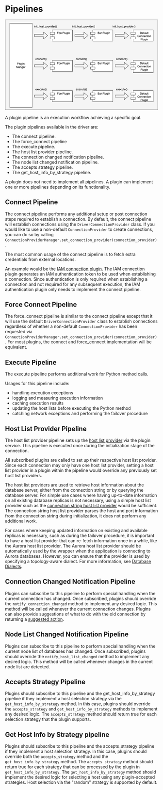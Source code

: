 # Pipelines

<div style="center"><img src="../images/pipelines.png" alt="diagram for the plugin service design"/></div>

A plugin pipeline is an execution workflow achieving a specific goal.

The plugin pipelines available in the driver are:
- The connect pipeline.
- The force_connect pipeline
- The execute pipeline.
- The host list provider pipeline.
- The connection changed notification pipeline.
- The node list changed notification pipeline.
- The accepts strategy pipeline.
- The get_host_info_by_strategy pipeline.

A plugin does not need to implement all pipelines. A plugin can implement one or more pipelines depending on its functionality.

## Connect Pipeline

The connect pipeline performs any additional setup or post connection steps required to establish a connection. By default, the connect pipeline will establish connections using the `DriverConnectionProvider` class. If you would like to use a non-default `ConnectionProvider` to create connections, you can do so by calling `ConnectionProviderManager.set_connection_provider(connection_provider)`.

The most common usage of the connect pipeline is to fetch extra credentials from external locations.

An example would be the [IAM connection plugin](../using-the-python-driver/using-plugins/UsingTheIamAuthenticationPlugin.md). The IAM connection plugin generates an IAM authentication token to be used when establishing a connection. Since authentication is only required when establishing a connection and not required for any subsequent execution, the IAM authentication plugin only needs to implement the connect pipeline.

## Force Connect Pipeline

The force_connect pipeline is similar to the connect pipeline except that it will use the default `DriverConnectionProvider` class to establish connections regardless of whether a non-default `ConnectionProvider` has been requested via `ConnectionProviderManager.set_connection_provider(connection_provider)`. For most plugins, the connect and force_connect implementation will be equivalent.

## Execute Pipeline

The execute pipeline performs additional work for Python method calls.

Usages for this pipeline include:

- handling execution exceptions
- logging and measuring execution information
- caching execution results
- updating the host lists before executing the Python method
- catching network exceptions and performing the failover procedure

## Host List Provider Pipeline

The host list provider pipeline sets up the [host list provider](./PluginService.md#host-list-providers) via the plugin service.
This pipeline is executed once during the initialization stage of the connection.

All subscribed plugins are called to set up their respective host list provider.
Since each connection may only have one host list provider,
setting a host list provider in a plugin within the pipeline would override any previously set host list providers.

The host list providers are used to retrieve host information about the database server,
either from the connection string or by querying the database server.
For simple use cases where having up-to-date information on all existing database replicas is not necessary,
using a simple host list provider such as the [connection string host list provider](../../aws_wrapper/host_list_provider.py) would be sufficient.
The connection string host list provider parses the host and port information from the connection string during initialization,
it does not perform any additional work.

For cases where keeping updated information on existing and available replicas is necessary,
such as during the failover procedure, it is important to have a host list provider that can re-fetch information once in a while,
like the Aurora host list provider.
The Aurora host list provider should be automatically used by the wrapper when the application is connecting to Aurora databases.
However, you can ensure that the provider is used by specifying a topology-aware dialect. For more information, see [Database Dialects](../using-the-python-driver/DatabaseDialects.md).

## Connection Changed Notification Pipeline

Plugins can subscribe to this pipeline to perform special handling when the current connection has changed. Once 
subscribed, plugins should override the `notify_connection_changed` method to implement any desired logic. This method 
will be called whenever the current connection changes. Plugins can also provide suggestions of what to do with the old 
connection by returning a [suggested action](../../aws_wrapper/utils/notifications.py).

## Node List Changed Notification Pipeline

Plugins can subscribe to this pipeline to perform special handling when the current node list of databases has changed. 
Once subscribed, plugins should override the `notify_host_list_changed` method to implement any desired logic. This method
will be called whenever changes in the current node list are detected.

## Accepts Strategy Pipeline

Plugins should subscribe to this pipeline and the get_host_info_by_strategy pipeline if they implement a host selection strategy via the `get_host_info_by_strategy` method. In this case, plugins should override the `accepts_strategy` and `get_host_info_by_strategy` methods to implement any desired logic. The `accepts_strategy` method should return true for each selection strategy that the plugin supports.

## Get Host Info by Strategy pipeline

Plugins should subscribe to this pipeline and the accepts_strategy pipeline if they implement a host selection strategy. In this case, plugins should override both the `accepts_strategy` method and the `get_host_info_by_strategy` method. The `accepts_strategy` method should return true for each strategy that can be processed by the plugin in `get_host_info_by_strategy`. The `get_host_info_by_strategy` method should implement the desired logic for selecting a host using any plugin-accepted strategies. Host selection via the "random" strategy is supported by default.
